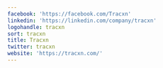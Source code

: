 ```yaml
---
facebook: 'https://facebook.com/Tracxn'
linkedin: 'https://linkedin.com/company/tracxn'
logohandle: tracxn
sort: tracxn
title: Tracxn
twitter: tracxn
website: 'https://tracxn.com/'
---
```


